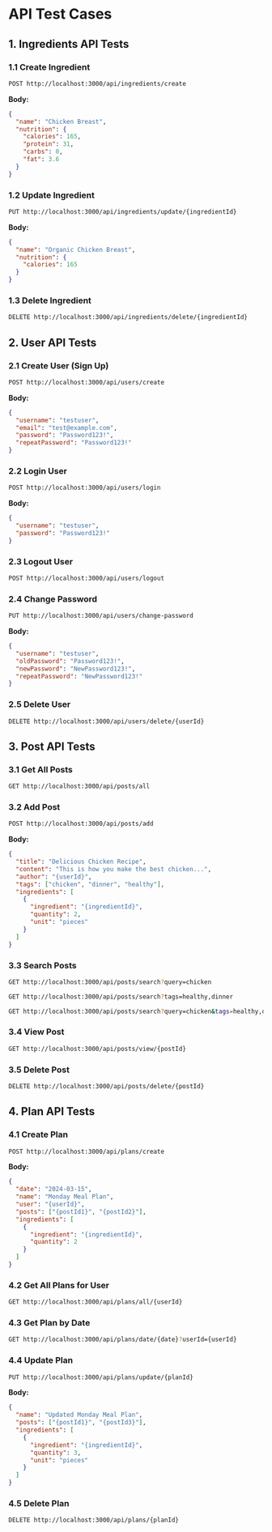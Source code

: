 # API Test Cases

## 1. Ingredients API Tests
### 1.1 Create Ingredient

```bash
POST http://localhost:3000/api/ingredients/create
```

**Body:**
```JSON
{
  "name": "Chicken Breast",
  "nutrition": {
    "calories": 165,
    "protein": 31,
    "carbs": 0,
    "fat": 3.6
  }
}
```

### 1.2 Update Ingredient
```bash
PUT http://localhost:3000/api/ingredients/update/{ingredientId}
```

**Body:**
```JSON
{
  "name": "Organic Chicken Breast",
  "nutrition": {
    "calories": 165
  }
}
```

### 1.3 Delete Ingredient
```bash
DELETE http://localhost:3000/api/ingredients/delete/{ingredientId}
```

## 2. User API Tests
### 2.1 Create User (Sign Up)
```bash
POST http://localhost:3000/api/users/create
```

**Body:**
```JSON
{
  "username": "testuser",
  "email": "test@example.com",
  "password": "Password123!",
  "repeatPassword": "Password123!"
}
```

### 2.2 Login User
```bash
POST http://localhost:3000/api/users/login
```

**Body:**
```JSON
{
  "username": "testuser",
  "password": "Password123!"
}
```

### 2.3 Logout User
```bash
POST http://localhost:3000/api/users/logout
```

### 2.4 Change Password
```bash
PUT http://localhost:3000/api/users/change-password
```

**Body:**
```JSON
{
  "username": "testuser",
  "oldPassword": "Password123!",
  "newPassword": "NewPassword123!",
  "repeatPassword": "NewPassword123!"
}
```

### 2.5 Delete User
```bash
DELETE http://localhost:3000/api/users/delete/{userId}
```

## 3. Post API Tests

### 3.1 Get All Posts
```bash
GET http://localhost:3000/api/posts/all
```

### 3.2 Add Post
```bash
POST http://localhost:3000/api/posts/add
```

**Body:**
```JSON
{
  "title": "Delicious Chicken Recipe",
  "content": "This is how you make the best chicken...",
  "author": "{userId}",
  "tags": ["chicken", "dinner", "healthy"],
  "ingredients": [
    {
      "ingredient": "{ingredientId}",
      "quantity": 2,
      "unit": "pieces"
    }
  ]
}
```

### 3.3 Search Posts
```bash
GET http://localhost:3000/api/posts/search?query=chicken
```

```bash
GET http://localhost:3000/api/posts/search?tags=healthy,dinner
```

```bash
GET http://localhost:3000/api/posts/search?query=chicken&tags=healthy,dinner
```

### 3.4 View Post
```bash
GET http://localhost:3000/api/posts/view/{postId}
```

### 3.5 Delete Post
```bash
DELETE http://localhost:3000/api/posts/delete/{postId}
```

## 4. Plan API Tests

### 4.1 Create Plan
```bash
POST http://localhost:3000/api/plans/create
```

**Body:**
```JSON
{
  "date": "2024-03-15",
  "name": "Monday Meal Plan",
  "user": "{userId}",
  "posts": ["{postId1}", "{postId2}"],
  "ingredients": [
    {
      "ingredient": "{ingredientId}",
      "quantity": 2
    }
  ]
}
```

### 4.2 Get All Plans for User
```bash
GET http://localhost:3000/api/plans/all/{userId}
```

### 4.3 Get Plan by Date
```bash
GET http://localhost:3000/api/plans/date/{date}?userId={userId}
```

### 4.4 Update Plan
```bash
PUT http://localhost:3000/api/plans/update/{planId}
```

**Body:**
```JSON
{
  "name": "Updated Monday Meal Plan",
  "posts": ["{postId1}", "{postId3}"],
  "ingredients": [
    {
      "ingredient": "{ingredientId}",
      "quantity": 3,
      "unit": "pieces"
    }
  ]
}
```

### 4.5 Delete Plan
```bash
DELETE http://localhost:3000/api/plans/{planId}
```